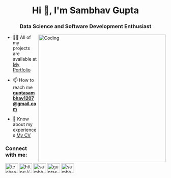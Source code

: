 <h1 align="center">Hi 👋, I'm Sambhav Gupta</h1>
<h3 align="center">Data Science and Software Development Enthusiast</h3>
<img align="right" alt="Coding" width="400" src="https://i.pinimg.com/originals/e4/26/70/e426702edf874b181aced1e2fa5c6cde.gif">

- 👨‍💻 All of my projects are available at [My Portfolio](https://thriving-cupcake-21c5d5.netlify.app/)

- 📫 How to reach me **guptasambhav1207@gmail.com**

- 📄 Know about my experiences [My CV](https://drive.google.com/file/d/1SnHJZPTgfJGEOdUG1ECZ_WLaDWz8ubbB/view?usp=sharing)

<h3 align="left">Connect with me:</h3>
<p align="left">
<a href="https://twitter.com/techsambhav" target="blank"><img align="center" src="https://raw.githubusercontent.com/rahuldkjain/github-profile-readme-generator/master/src/images/icons/Social/twitter.svg" alt="techsambhav" height="30" width="40" /></a>
<a href="https://www.linkedin.com/in/gupta-sambhav/" target="blank"><img align="center" src="https://raw.githubusercontent.com/rahuldkjain/github-profile-readme-generator/master/src/images/icons/Social/linked-in-alt.svg" alt="https://www.linkedin.com/in/gupta-sambhav/" height="30" width="40" /></a>
<a href="https://instagram.com/sambhav.me" target="blank"><img align="center" src="https://raw.githubusercontent.com/rahuldkjain/github-profile-readme-generator/master/src/images/icons/Social/instagram.svg" alt="sambhav.me" height="30" width="40" /></a>
<a href="https://www.hackerrank.com/guptasambhav" target="blank"><img align="center" src="https://raw.githubusercontent.com/rahuldkjain/github-profile-readme-generator/master/src/images/icons/Social/hackerrank.svg" alt="guptasambhav" height="30" width="40" /></a>
<a href="https://www.leetcode.com/sambhav1207" target="blank"><img align="center" src="https://raw.githubusercontent.com/rahuldkjain/github-profile-readme-generator/master/src/images/icons/Social/leet-code.svg" alt="sambhav1207" height="30" width="40" /></a>
</p>


